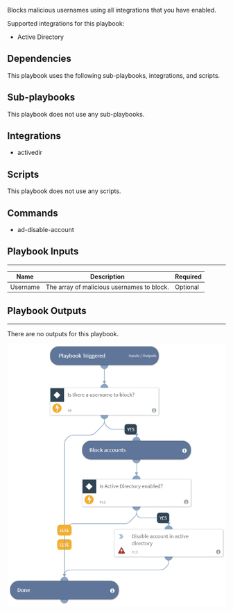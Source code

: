 Blocks malicious usernames using all integrations that you have enabled.

Supported integrations for this playbook:
* Active Directory

## Dependencies
This playbook uses the following sub-playbooks, integrations, and scripts.

## Sub-playbooks
This playbook does not use any sub-playbooks.

## Integrations
* activedir

## Scripts
This playbook does not use any scripts.

## Commands
* ad-disable-account

## Playbook Inputs
---

| **Name** | **Description** |  **Required** |
| --- | --- | --- | 
| Username | The array of malicious usernames to block. |  Optional |

## Playbook Outputs
---
There are no outputs for this playbook.

![Block_Account_Generic](https://raw.githubusercontent.com/demisto/content/1bdd5229392bd86f0cc58265a24df23ee3f7e662/docs/images/playbooks/Block_Account_Generic.png)
